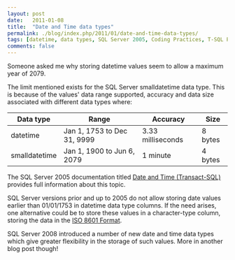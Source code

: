 ```yaml
---
layout: post
date:   2011-01-08
title:  "Date and Time data types"
permalink: ./blog/index.php/2011/01/date-and-time-data-types/
tags: [datetime, data types, SQL Server 2005, Coding Practices, T-SQL Programming, Database Design, Development, SQL Server 2000, T-SQL Programming, Database Migration]
comments: false
---
```

Someone asked me why storing datetime values seem to allow a maximum year of 2079.

The limit mentioned exists for the SQL Server smalldatetime data type. This is because of the values' data range supported, accuracy and data size associated with different data types where:

Data type | Range | Accuracy | Size
--------- | ----- | -------- | ----
datetime | Jan 1, 1753 to Dec 31, 9999 | 3.33 milliseconds | 8 bytes
smalldatetime | Jan 1, 1900 to Jun 6, 2079 | 1 minute | 4 bytes

The SQL Server 2005 documentation titled [Date and Time (Transact-SQL)](http://msdn.microsoft.com/en-us/library/ms187819(v=SQL.90).aspx) provides full information about this topic.

SQL Server versions prior and up to 2005 do not allow storing date values earlier than 01/01/1753 in datetime data type columns. If the need arises, one alternative could be to store these values in a character-type column, storing the data in the [ISO 8601 Format](http://msdn.microsoft.com/en-us/library/ms190977(v=SQL.90).aspx).

SQL Server 2008 introduced a number of new date and time data types which give greater flexibility in the storage of such values. More in another blog post though!
